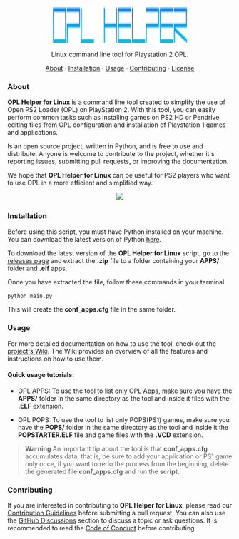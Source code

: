 <div align="center">
  <img width="60%" height="80" src="./.github/logotipo.svg">
  <p align="center">Linux command line tool for Playstation 2 OPL.</p>
  <p align="center">
    <a href="#about">About</a> · 
    <a href="#installation">Installation</a> · 
    <a href="#usage">Usage</a> · 
    <a href="#contributing">Contributing</a> ·
    <a href="./LICENSE">License</a>
  </p>
</div>

### About
**OPL Helper for Linux** is a command line tool created to simplify the use of Open PS2 Loader (OPL)
on PlayStation 2. With this tool, you can easily perform common tasks such as installing games
on PS2 HD or Pendrive, editing files from OPL configuration and installation of Playstation 1 games
and applications.

Is an open source project, written in Python, and is free to use and distribute.
Anyone is welcome to contribute to the project, whether it's reporting issues, submitting pull requests,
or improving the documentation.

We hope that **OPL Helper for Linux** can be useful for PS2 players who want to use OPL in a more efficient
and simplified way.

<div align="center">
  <img width="60%" src=".github/screenshot.png">
</div>

### Installation
Before using this script, you must have Python installed on your machine. You can download the latest version of Python [here](https://www.python.org/downloads/).

To download the latest version of the **OPL Helper for Linux** script, go to the [releases page](https://github.com/wesleydmscn/conf_apps-opl/releases)
and extract the **.zip** file to a folder containing your **APPS/** folder and **.elf** apps.

Once you have extracted the file, follow these commands in your terminal:

```bash
python main.py
```

This will create the **conf_apps.cfg** file in the same folder.

### Usage
For more detailed documentation on how to use the tool,
check out the [project's Wiki](https://github.com/wesleydmscn/conf_apps-opl/wiki).
The Wiki provides an overview of all the features and instructions on how to use them.

#### Quick usage tutorials:

- OPL APPS:
  To use the tool to list only OPL Apps, make sure you have the **APPS/** folder in the same directory as the tool and inside it files with the **.ELF** extension.

- OPL POPS:
  To use the tool to list only POPS(PS1) games, make sure you have the **POPS/** folder in the same directory as the tool and inside it the **POPSTARTER.ELF** file and game files with the **.VCD** extension.

> **Warning**
> An important tip about the tool is that **conf_apps.cfg** accumulates data, that is, be sure to add your application or PS1 game only once, if you want to redo the process from the beginning, delete the generated file **conf_apps.cfg** and run the **script**.

### Contributing
If you are interested in contributing to **OPL Helper for Linux**,
please read our [Contribution Guidelines](https://github.com/wesleydmscn/conf_apps-opl/blob/main/.github/CONTRIBUTING.md)
before submitting a pull request. You can also use the [GitHub Discussions](https://github.com/wesleydmscn/conf_apps-opl/discussions)
section to discuss a topic or ask questions. It is recommended to read the [Code of Conduct](https://github.com/wesleydmscn/conf_apps-opl/blob/main/.github/CODE_OF_CONDUCT.md)
before contributing.
